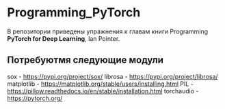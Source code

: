 # Programming_PyTorch
В репозитории приведены упражнения к главам книги Programming  **PyTorch for
Deep Learning**, Ian Pointer.

## Потребуютмя следующие модули
sox - https://pypi.org/project/sox/
librosa - https://pypi.org/project/librosa/
matplotlib - https://matplotlib.org/stable/users/installing.html
PIL - https://pillow.readthedocs.io/en/stable/installation.html
torchaudio - https://pytorch.org/